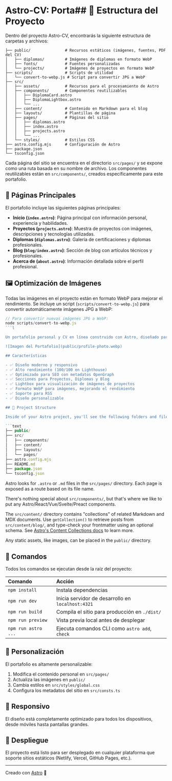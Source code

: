 # Astro-CV: Porta## 🚀 Estructura del Proyecto

Dentro del proyecto Astro-CV, encontrarás la siguiente estructura de carpetas y archivos:

```text
├── public/               # Recursos estáticos (imágenes, fuentes, PDF del CV)
│   ├── diplomas/         # Imágenes de diplomas en formato WebP
│   ├── fonts/            # Fuentes personalizadas
│   └── projects/         # Imágenes de proyectos en formato WebP
├── scripts/              # Scripts de utilidad
│   └── convert-to-webp.js # Script para convertir JPG a WebP
├── src/
│   ├── assets/           # Recursos para el procesamiento de Astro
│   ├── components/       # Componentes reutilizables
│   │   ├── DiplomaCard.astro
│   │   ├── DiplomaLightbox.astro
│   │   └── ...
│   ├── content/          # Contenido en Markdown para el blog
│   ├── layouts/          # Plantillas de página
│   ├── pages/            # Páginas del sitio
│   │   ├── diplomas.astro
│   │   ├── index.astro
│   │   ├── projects.astro
│   │   └── ...
│   └── styles/           # Estilos CSS
├── astro.config.mjs      # Configuración de Astro
├── package.json
└── tsconfig.json
```

Cada página del sitio se encuentra en el directorio `src/pages/` y se expone como una ruta basada en su nombre de archivo. Los componentes reutilizables están en `src/components/`, creados específicamente para este portafolio.

## 📝 Páginas Principales

El portafolio incluye las siguientes páginas principales:

- **Inicio (`index.astro`)**: Página principal con información personal, experiencia y habilidades.
- **Proyectos (`projects.astro`)**: Muestra de proyectos con imágenes, descripciones y tecnologías utilizadas.
- **Diplomas (`diplomas.astro`)**: Galería de certificaciones y diplomas profesionales.
- **Blog (`blog/index.astro`)**: Sección de blog con artículos técnicos y profesionales.
- **Acerca de (`about.astro`)**: Información detallada sobre el perfil profesional.

## 🖼️ Optimización de Imágenes

Todas las imágenes en el proyecto están en formato WebP para mejorar el rendimiento. Se incluye un script (`scripts/convert-to-webp.js`) para convertir automáticamente imágenes JPG a WebP:

```javascript
// Para convertir nuevas imágenes JPG a WebP:
node scripts/convert-to-webp.js
```l

Un portafolio personal y CV en línea construido con Astro, diseñado para mostrar tu experiencia profesional, proyectos, diplomas y habilidades de manera elegante y eficiente.

![Imagen del Portafolio](public/profile-photo.webp)

## Características

- ✅ Diseño moderno y responsivo
- ✅ Alto rendimiento (100/100 en Lighthouse)
- ✅ Optimizado para SEO con metadatos OpenGraph
- ✅ Secciones para Proyectos, Diplomas y Blog
- ✅ Lightbox para visualización de imágenes de proyectos
- ✅ Formato WebP para imágenes, mejorando el rendimiento
- ✅ Soporte para RSS
- ✅ Diseño personalizable

## 🚀 Project Structure

Inside of your Astro project, you'll see the following folders and files:

```text
├── public/
├── src/
│   ├── components/
│   ├── content/
│   ├── layouts/
│   └── pages/
├── astro.config.mjs
├── README.md
├── package.json
└── tsconfig.json
```

Astro looks for `.astro` or `.md` files in the `src/pages/` directory. Each page is exposed as a route based on its file name.

There's nothing special about `src/components/`, but that's where we like to put any Astro/React/Vue/Svelte/Preact components.

The `src/content/` directory contains "collections" of related Markdown and MDX documents. Use `getCollection()` to retrieve posts from `src/content/blog/`, and type-check your frontmatter using an optional schema. See [Astro's Content Collections docs](https://docs.astro.build/en/guides/content-collections/) to learn more.

Any static assets, like images, can be placed in the `public/` directory.

## 🧞 Comandos

Todos los comandos se ejecutan desde la raíz del proyecto:

| Comando                   | Acción                                           |
| :------------------------ | :----------------------------------------------- |
| `npm install`             | Instala dependencias                             |
| `npm run dev`             | Inicia servidor de desarrollo en `localhost:4321`|
| `npm run build`           | Compila el sitio para producción en `./dist/`    |
| `npm run preview`         | Vista previa local antes de desplegar            |
| `npm run astro ...`       | Ejecuta comandos CLI como `astro add`, `check`   |

## 🎨 Personalización

El portafolio es altamente personalizable:

1. Modifica el contenido personal en `src/pages/` 
2. Actualiza las imágenes en `public/`
3. Cambia estilos en `src/styles/global.css`
4. Configura los metadatos del sitio en `src/consts.ts`

## 📱 Responsivo

El diseño está completamente optimizado para todos los dispositivos, desde móviles hasta pantallas grandes.

## 🚀 Despliegue

El proyecto está listo para ser desplegado en cualquier plataforma que soporte sitios estáticos (Netlify, Vercel, GitHub Pages, etc.).

---

Creado con [Astro](https://astro.build) 🚀
